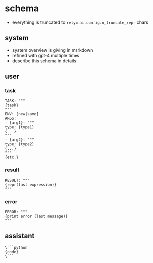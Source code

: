 # schema

* everything is truncated to `relyonai.config.n_truncate_repr` chars

## system

* system overview is giving in markdown
* refined with gpt-4 multiple times
* describe this schema in details

## user

### task

```
TASK: """
{task}
"""
ENV: [new|same]
ARGS:
- {arg1}: """
type: {type1}
{...}
"""
- {arg2}: """
type: {type2}
{...}
"""
{etc.}
```

### result

```
RESULT: """
{repr(last expression)}
"""
```

### error

```
ERROR: """
{print error (last message)}
"""
```

## assistant

```
\```python
{code}
\```
```

